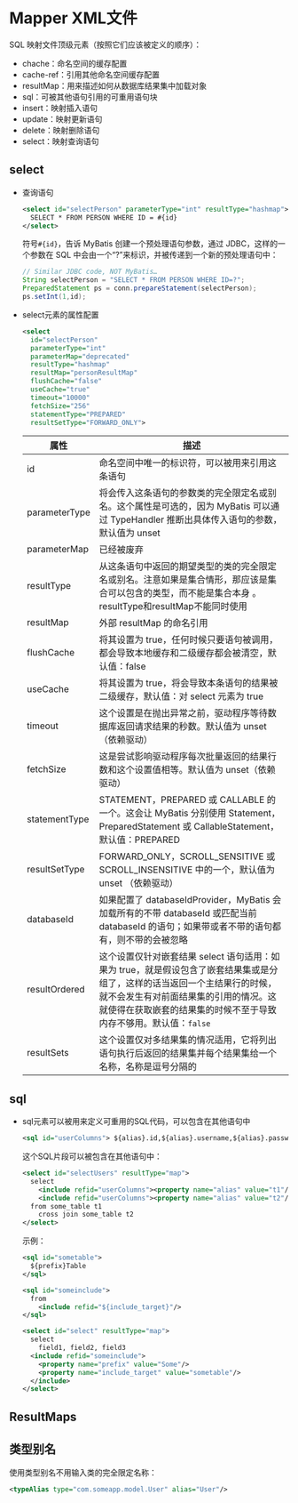 # Mapper XML文件

SQL 映射文件顶级元素（按照它们应该被定义的顺序）： 

- chache：命名空间的缓存配置 
- cache-ref：引用其他命名空间缓存配置 
- resultMap：用来描述如何从数据库结果集中加载对象 
- sql：可被其他语句引用的可重用语句块 
- insert：映射插入语句 
- update：映射更新语句 
- delete：映射删除语句 
- select：映射查询语句 

## select

- 查询语句

  ```xml
  <select id="selectPerson" parameterType="int" resultType="hashmap">
    SELECT * FROM PERSON WHERE ID = #{id}
  </select>
  ```

  符号`#{id}`，告诉 MyBatis 创建一个预处理语句参数，通过 JDBC，这样的一个参数在 SQL 中会由一个“?”来标识，并被传递到一个新的预处理语句中：

  ```java
  // Similar JDBC code, NOT MyBatis…
  String selectPerson = "SELECT * FROM PERSON WHERE ID=?";
  PreparedStatement ps = conn.prepareStatement(selectPerson);
  ps.setInt(1,id);
  ```

- select元素的属性配置

  ```xml
  <select
    id="selectPerson"
    parameterType="int"
    parameterMap="deprecated"
    resultType="hashmap"
    resultMap="personResultMap"
    flushCache="false"
    useCache="true"
    timeout="10000"
    fetchSize="256"
    statementType="PREPARED"
    resultSetType="FORWARD_ONLY">
  ```

  | 属性          | 描述                                                         |
  | ------------- | ------------------------------------------------------------ |
  | id            | 命名空间中唯一的标识符，可以被用来引用这条语句               |
  | parameterType | 将会传入这条语句的参数类的完全限定名或别名。这个属性是可选的，因为 MyBatis 可以通过 TypeHandler 推断出具体传入语句的参数，默认值为 unset |
  | parameterMap  | 已经被废弃                                                   |
  | resultType    | 从这条语句中返回的期望类型的类的完全限定名或别名。注意如果是集合情形，那应该是集合可以包含的类型，而不能是集合本身 。resultType和resultMap不能同时使用 |
  | resultMap     | 外部 resultMap 的命名引用                                    |
  | flushCache    | 将其设置为 true，任何时候只要语句被调用，都会导致本地缓存和二级缓存都会被清空，默认值：false |
  | useCache      | 将其设置为 true，将会导致本条语句的结果被二级缓存，默认值：对 select 元素为 true |
  | timeout       | 这个设置是在抛出异常之前，驱动程序等待数据库返回请求结果的秒数。默认值为 unset（依赖驱动） |
  | fetchSize     | 这是尝试影响驱动程序每次批量返回的结果行数和这个设置值相等。默认值为 unset（依赖驱动） |
  | statementType | STATEMENT，PREPARED 或 CALLABLE 的一个。这会让 MyBatis 分别使用 Statement，PreparedStatement 或 CallableStatement，默认值：PREPARED |
  | resultSetType | FORWARD_ONLY，SCROLL_SENSITIVE 或 SCROLL_INSENSITIVE 中的一个，默认值为 unset （依赖驱动） |
  | databaseId    | 如果配置了 databaseIdProvider，MyBatis 会加载所有的不带 databaseId 或匹配当前 databaseId 的语句；如果带或者不带的语句都有，则不带的会被忽略 |
  | resultOrdered | 这个设置仅针对嵌套结果 select 语句适用：如果为 true，就是假设包含了嵌套结果集或是分组了，这样的话当返回一个主结果行的时候，就不会发生有对前面结果集的引用的情况。这就使得在获取嵌套的结果集的时候不至于导致内存不够用。默认值：`false` |
  | resultSets    | 这个设置仅对多结果集的情况适用，它将列出语句执行后返回的结果集并每个结果集给一个名称，名称是逗号分隔的 |

## sql

- sql元素可以被用来定义可重用的SQL代码，可以包含在其他语句中

  ```xml
  <sql id="userColumns"> ${alias}.id,${alias}.username,${alias}.password </sql>
  ```

  这个SQL片段可以被包含在其他语句中：

  ```xml
  <select id="selectUsers" resultType="map">
    select
      <include refid="userColumns"><property name="alias" value="t1"/></include>,
      <include refid="userColumns"><property name="alias" value="t2"/></include>
    from some_table t1
      cross join some_table t2
  </select>
  ```

  示例：

  ```xml
  <sql id="sometable">
    ${prefix}Table
  </sql>
  
  <sql id="someinclude">
    from
      <include refid="${include_target}"/>
  </sql>
  
  <select id="select" resultType="map">
    select
      field1, field2, field3
    <include refid="someinclude">
      <property name="prefix" value="Some"/>
      <property name="include_target" value="sometable"/>
    </include>
  </select>
  ```

## ResultMaps





## 类型别名

使用类型别名不用输入类的完全限定名称：

```xml
<typeAlias type="com.someapp.model.User" alias="User"/>
```

